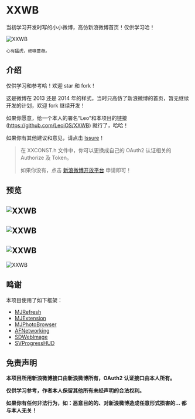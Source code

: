 # XXWB
当初学习开发时写的小小微博，高仿新浪微博首页！仅供学习哈！

![XXWB](https://github.com/LeoiOS/XXWB/blob/master/XXWBDemo.gif)

````objc
心有猛虎，细嗅蔷薇。
````



## 介绍

仅供学习和参考哈！欢迎 star 和 fork！

这是微博在 2013 还是 2014 年的样式，当时只高仿了新浪微博的首页，暂无继续开发的计划，欢迎 fork 继续开发！

如果你愿意，给一个本人的署名“Leo”和本项目的链接 (https://github.com/LeoiOS/XXWB) 就行了，哈哈！

如果你有其他建议和意见，请点击 [Issure](https://github.com/LeoiOS/XXWB/issues/new)！


> 在 XXCONST.h 文件中，你可以更换成自己的 OAuth2 认证相关的 Authorize 及 Token。
>
> 如果你没有，点击 [新浪微博开放平台](http://open.weibo.com/) 申请即可！



## 预览

![XXWB](https://github.com/LeoiOS/XXWB/blob/master/demo01.png)
---
![XXWB](https://github.com/LeoiOS/XXWB/blob/master/demo02.png)
---
![XXWB](https://github.com/LeoiOS/XXWB/blob/master/demo03.png)
---
![XXWB](https://github.com/LeoiOS/XXWB/blob/master/demo04.png)



## 鸣谢

本项目使用了如下框架：

* [MJRefresh](https://github.com/CoderMJLee/MJRefresh)
* [MJExtension](https://github.com/CoderMJLee/MJExtension)
* [MJPhotoBrowser](https://github.com/CoderMJLee)
* [AFNetworking](https://github.com/AFNetworking/AFNetworking)
* [SDWebImage](https://github.com/rs/SDWebImage)
* [SVProgressHUD](https://github.com/TransitApp/SVProgressHUD)




## 免责声明

**本项目所用新浪微博接口由新浪微博所有，OAuth2 认证接口由本人所有。**

**仅供学习参考，作者本人保留其他所有未经声明的合法权利。**

**如果你有任何非法行为，如：恶意目的的、对新浪微博造成任意形式损害的... 都与本人无关！**
